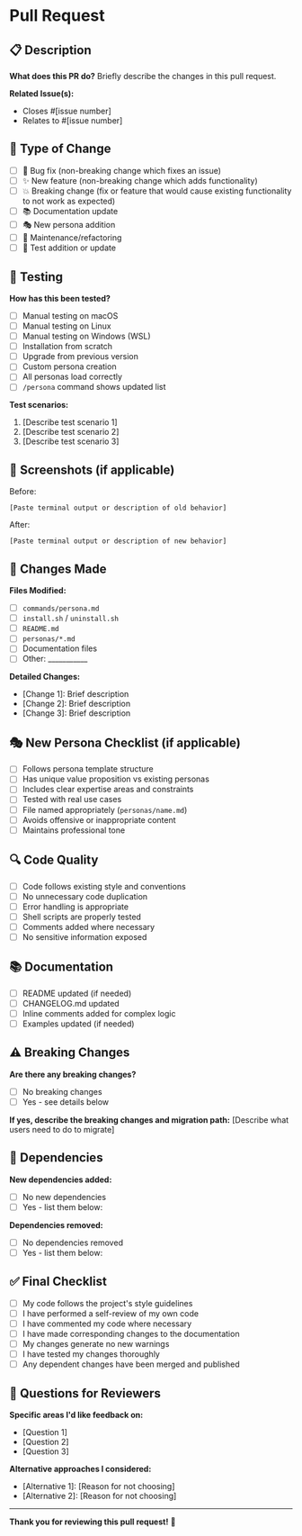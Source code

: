 # Pull Request

## 📋 Description

**What does this PR do?**
Briefly describe the changes in this pull request.

**Related Issue(s):**
- Closes #[issue number]
- Relates to #[issue number]

## 🔄 Type of Change

- [ ] 🐛 Bug fix (non-breaking change which fixes an issue)
- [ ] ✨ New feature (non-breaking change which adds functionality)
- [ ] 💥 Breaking change (fix or feature that would cause existing functionality to not work as expected)
- [ ] 📚 Documentation update
- [ ] 🎭 New persona addition
- [ ] 🔧 Maintenance/refactoring
- [ ] 🧪 Test addition or update

## 🧪 Testing

**How has this been tested?**
- [ ] Manual testing on macOS
- [ ] Manual testing on Linux
- [ ] Manual testing on Windows (WSL)
- [ ] Installation from scratch
- [ ] Upgrade from previous version
- [ ] Custom persona creation
- [ ] All personas load correctly
- [ ] `/persona` command shows updated list

**Test scenarios:**
1. [Describe test scenario 1]
2. [Describe test scenario 2]
3. [Describe test scenario 3]

## 📸 Screenshots (if applicable)

Before:
```
[Paste terminal output or description of old behavior]
```

After:
```
[Paste terminal output or description of new behavior]
```

## 📝 Changes Made

**Files Modified:**
- [ ] `commands/persona.md`
- [ ] `install.sh` / `uninstall.sh`
- [ ] `README.md`
- [ ] `personas/*.md`
- [ ] Documentation files
- [ ] Other: ___________

**Detailed Changes:**
- [Change 1]: Brief description
- [Change 2]: Brief description
- [Change 3]: Brief description

## 🎭 New Persona Checklist (if applicable)

- [ ] Follows persona template structure
- [ ] Has unique value proposition vs existing personas
- [ ] Includes clear expertise areas and constraints
- [ ] Tested with real use cases
- [ ] File named appropriately (`personas/name.md`)
- [ ] Avoids offensive or inappropriate content
- [ ] Maintains professional tone

## 🔍 Code Quality

- [ ] Code follows existing style and conventions
- [ ] No unnecessary code duplication
- [ ] Error handling is appropriate
- [ ] Shell scripts are properly tested
- [ ] Comments added where necessary
- [ ] No sensitive information exposed

## 📚 Documentation

- [ ] README updated (if needed)
- [ ] CHANGELOG.md updated
- [ ] Inline comments added for complex logic
- [ ] Examples updated (if needed)

## ⚠️ Breaking Changes

**Are there any breaking changes?**
- [ ] No breaking changes
- [ ] Yes - see details below

**If yes, describe the breaking changes and migration path:**
[Describe what users need to do to migrate]

## 🔗 Dependencies

**New dependencies added:**
- [ ] No new dependencies
- [ ] Yes - list them below:

**Dependencies removed:**
- [ ] No dependencies removed
- [ ] Yes - list them below:

## ✅ Final Checklist

- [ ] My code follows the project's style guidelines
- [ ] I have performed a self-review of my own code
- [ ] I have commented my code where necessary
- [ ] I have made corresponding changes to the documentation
- [ ] My changes generate no new warnings
- [ ] I have tested my changes thoroughly
- [ ] Any dependent changes have been merged and published

## 🤔 Questions for Reviewers

**Specific areas I'd like feedback on:**
- [Question 1]
- [Question 2]
- [Question 3]

**Alternative approaches I considered:**
- [Alternative 1]: [Reason for not choosing]
- [Alternative 2]: [Reason for not choosing]

---

**Thank you for reviewing this pull request!** 🙏